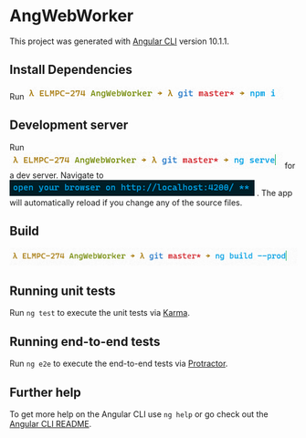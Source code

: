 # AngWebWorker

This project was generated with [Angular CLI](https://github.com/angular/angular-cli) version 10.1.1.

## Install Dependencies

Run
![npm i](/125534.png)

## Development server

Run
![run server](/125653.png)
for a dev server. Navigate to
![open browser](/131733.png) . The app will automatically reload if you change any of the source files.

## Build

![build](/125715.png)

## Running unit tests

Run `ng test` to execute the unit tests via [Karma](https://karma-runner.github.io).

## Running end-to-end tests

Run `ng e2e` to execute the end-to-end tests via [Protractor](http://www.protractortest.org/).

## Further help

To get more help on the Angular CLI use `ng help` or go check out the [Angular CLI README](https://github.com/angular/angular-cli/blob/master/README.md).
